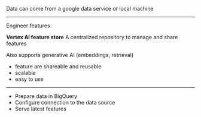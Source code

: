 

Data can come from a google data service or local machine

---

Engineer features

**Vertex AI feature store**
A centralized repository to manage and share features

Also supports generative AI (embeddings, retrieval)

- feature are shareable and reusable
- scalable
- easy to use

---

- Prepare data in BigQuery
- Configure connection to the data source
- Serve latest features

